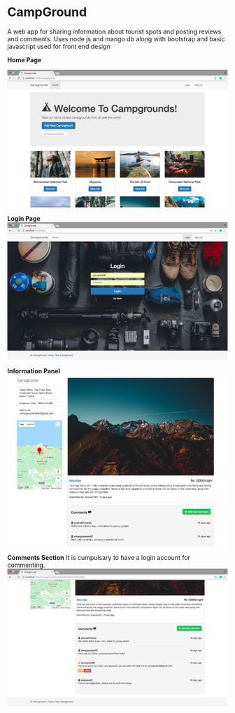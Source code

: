 # CampGround
A web app for sharing information about tourist spots and posting reviews and comments. Uses node js and mango db along with bootstrap and basic javascript used for front end design 

**Home Page**

![Home Page](https://github.com/SWARAJkumar/CampGround/blob/master/images/WhatsApp%20Image%202018-05-03%20at%2011.35.16.jpeg)

**Login Page**
![Login Page](https://github.com/SWARAJkumar/CampGround/blob/master/images/WhatsApp%20Image%202018-05-03%20at%2011.35.18.jpeg)

**Information Panel**
![Information Section](https://github.com/SWARAJkumar/CampGround/blob/master/images/WhatsApp%20Image%202018-05-03%20at%2011.35.16%20(1).jpeg)

**Comments Section**
It is cumpulsary to have a login account for commenting.
![Comment Section](https://github.com/SWARAJkumar/CampGround/blob/master/images/WhatsApp%20Image%202018-05-03%20at%2011.35.17.jpeg)
